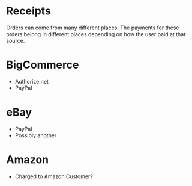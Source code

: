 # Receipts

Orders can come from many different places.
The payments for these orders belong in different places depending on how the user paid at that source. 

# BigCommerce
 - Authorize.net
 - PayPal

# eBay
 - PayPal
 - Possibly another

# Amazon
 - Charged to Amazon Customer?